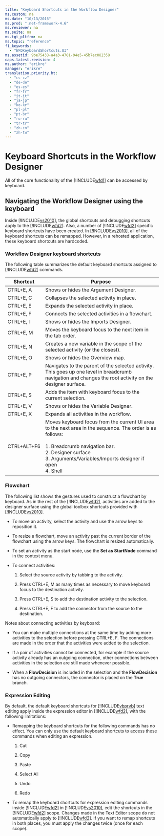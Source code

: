 ```yaml
---
title: "Keyboard Shortcuts in the Workflow Designer"
ms.custom: na
ms.date: "10/13/2016"
ms.prod: ".net-framework-4.6"
ms.reviewer: na
ms.suite: na
ms.tgt_pltfrm: na
ms.topic: "reference"
f1_keywords: 
  - "WFDKeyboardShortcuts.UI"
ms.assetid: 9be75438-a4a3-4781-94e5-45b7ec082358
caps.latest.revision: 4
ms.author: "erikre"
manager: "erikre"
translation.priority.ht: 
  - "cs-cz"
  - "de-de"
  - "es-es"
  - "fr-fr"
  - "it-it"
  - "ja-jp"
  - "ko-kr"
  - "pl-pl"
  - "pt-br"
  - "ru-ru"
  - "tr-tr"
  - "zh-cn"
  - "zh-tw"
---
```

# Keyboard Shortcuts in the Workflow Designer
All of the core functionality of the [!INCLUDE[wfd1](../workflowdesigner/includes/wfd1_md.md)] can be accessed by keyboard.  
  
## Navigating the Workflow Designer using the keyboard  
 Inside [!INCLUDE[vs2010](../codequality/includes/vs2010_md.md)], the global shortcuts and debugging shortcuts apply to the [!INCLUDE[wfd2](../workflowdesigner/includes/wfd2_md.md)]. Also, a number of [!INCLUDE[wfd2](../workflowdesigner/includes/wfd2_md.md)] specific keyboard shortcuts have been created. In [!INCLUDE[vs2010](../codequality/includes/vs2010_md.md)], all of the keyboard shortcuts can be remapped. However, in a rehosted application, these keyboard shortcuts are hardcoded.  
  
### Workflow Designer keyboard shortcuts  
 The following table summarizes the default keyboard shortcuts assigned to [!INCLUDE[wfd2](../workflowdesigner/includes/wfd2_md.md)] commands.  
  
|Shortcut|Purpose|  
|--------------|-------------|  
|CTRL+E, A|Shows or hides the Argument Designer.|  
|CTRL+E, C|Collapses the selected activity in place.|  
|CTRL+E, E|Expands the selected activity in place.|  
|CTRL+E, F|Connects the selected activities in a flowchart.|  
|CTRL+E, I|Shows or hides the Imports Designer.|  
|CTRL+E, M|Moves the keyboard focus to the next item in the tab order.|  
|CTRL+E, N|Creates a new variable in the scope of the selected activity (or the closest).|  
|CTRL+E, O|Shows or hides the Overview map.|  
|CTRL+E, P|Navigates to the parent of the selected activity. This goes up one level in breadcrumb navigation and changes the root activity on the designer surface.|  
|CTRL+E, S|Adds the item with keyboard focus to the current selection.|  
|CTRL+E, V|Shows or hides the Variable Designer.|  
|CTRL+E, X|Expands all activities in the workflow.|  
|CTRL+ALT+F6|Moves keyboard focus from the current UI area to the next area in the sequence. The order is as follows:<br /><br /> 1.  Breadcrumb navigation bar.<br />2.  Designer surface<br />3.  Arguments/Variables/Imports designer if open<br />4.  Shell|  
  
### Flowchart  
 The following list shows the gestures used to construct a flowchart by keyboard. As in the rest of the [!INCLUDE[wfd2](../workflowdesigner/includes/wfd2_md.md)], activities are added to the designer surface using the global toolbox shortcuts provided with [!INCLUDE[vs2010](../codequality/includes/vs2010_md.md)].  
  
-   To move an activity, select the activity and use the arrow keys to reposition it.  
  
-   To resize a flowchart, move an activity past the current border of the flowchart using the arrow keys. The flowchart is resized automatically.  
  
-   To set an activity as the start node, use the **Set as StartNode** command in the context menu.  
  
-   To connect activities:  
  
    1.  Select the source activity by tabbing to the activity.  
  
    2.  Press CTRL+E, M as many times as necessary to move keyboard focus to the destination activity.  
  
    3.  Press CTRL+E, S to add the destination activity to the selection.  
  
    4.  Press CTRL+E, F to add the connector from the source to the destination.  
  
 Notes about connecting activities by keyboard:  
  
-   You can make multiple connections at the same time by adding more activities to the selection before pressing CTRL+E, F. The connections are made in the order that the activities were added to the selection.  
  
-   If a pair of activities cannot be connected, for example if the source activity already has an outgoing connection, other connections between activities in the selection are still made whenever possible.  
  
-   When a **FlowDecision** is included in the selection and the **FlowDecision** has no outgoing connectors, the connector is placed on the **True** branch.  
  
### Expression Editing  
 By default, the default keyboard shortcuts for [!INCLUDE[vbprvb](../codequality/includes/vbprvb_md.md)] text editing apply inside the expression editor in [!INCLUDE[wfd2](../workflowdesigner/includes/wfd2_md.md)], with the following limitations:  
  
-   Remapping the keyboard shortcuts for the following commands has no effect. You can only use the default keyboard shortcuts to access these commands when editing an expression.  
  
    1.  Cut  
  
    2.  Copy  
  
    3.  Paste  
  
    4.  Select All  
  
    5.  Undo  
  
    6.  Redo  
  
-   To remap the keyboard shortcuts for expression editing commands inside [!INCLUDE[wfd2](../workflowdesigner/includes/wfd2_md.md)] in [!INCLUDE[vs2010](../codequality/includes/vs2010_md.md)], edit the shortcuts in the [!INCLUDE[wfd2](../workflowdesigner/includes/wfd2_md.md)] scope. Changes made in the Text Editor scope do not automatically apply to [!INCLUDE[wfd2](../workflowdesigner/includes/wfd2_md.md)]. If you want to remap shortcuts in both places, you must apply the changes twice (once for each scope).